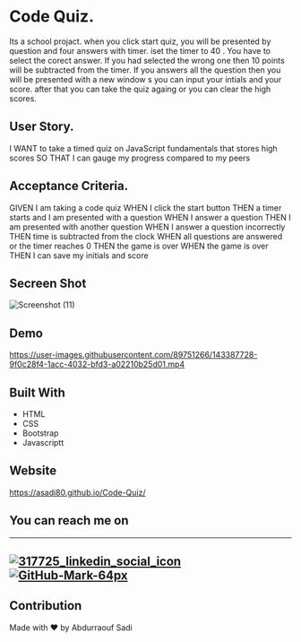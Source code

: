 # Code Quiz.
Its a school projact. 
when you click start quiz, you will be presented by question and four answers with timer. iset the timer to 40 . 
You have to select the corect answer. If you had selected the wrong one  then 10 points will be subtracted from the timer. 
If you answers all the question  then you will be presented with a new window s you can input your intials and your score.
after that you can take the quiz againg or you can clear the high scores.


## User Story.
I WANT to take a timed quiz on JavaScript fundamentals that stores high scores
SO THAT I can gauge my progress compared to my peers

## Acceptance Criteria.
GIVEN I am taking a code quiz
WHEN I click the start button
THEN a timer starts and I am presented with a question
WHEN I answer a question
THEN I am presented with another question
WHEN I answer a question incorrectly
THEN time is subtracted from the clock
WHEN all questions are answered or the timer reaches 0
THEN the game is over
WHEN the game is over
THEN I can save my initials and score

## Secreen Shot
![Screenshot (11)](https://user-images.githubusercontent.com/89751266/143387144-31a0cc61-3608-46eb-ab73-44ea0861387a.png)

## Demo
https://user-images.githubusercontent.com/89751266/143387728-9f0c28f4-1acc-4032-bfd3-a02210b25d01.mp4



## Built With
* HTML
* CSS
* Bootstrap
* Javascriptt

## Website
https://asadi80.github.io/Code-Quiz/

## You can reach me on
---
[![317725_linkedin_social_icon](https://user-images.githubusercontent.com/89751266/140631331-e97c3a6d-52f7-4d12-b38f-33ca5a2fad7d.png)][1]
[![GitHub-Mark-64px](https://user-images.githubusercontent.com/89751266/140631675-21779441-b105-4714-a99d-1785de17d460.png)][2]
---
[1]: https://www.linkedin.com/in/abdurraouf-sadi/
[2]: https://github.com/asadi80

## Contribution

Made with ❤️ by Abdurraouf Sadi


